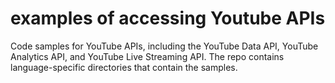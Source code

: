 examples of accessing Youtube APIs
===========

Code samples for YouTube APIs, including the YouTube Data API, YouTube Analytics API, and YouTube Live Streaming API. The repo contains language-specific directories that contain the samples.
